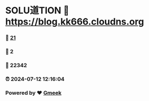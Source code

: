 # SOLU道TION :link: https://blog.kk666.cloudns.org 
### :page_facing_up: [21](https://blog.kk666.cloudns.org/tag.html) 
### :speech_balloon: 2 
### :hibiscus: 22342 
### :alarm_clock: 2024-07-12 12:16:04 
### Powered by :heart: [Gmeek](https://github.com/Meekdai/Gmeek)
